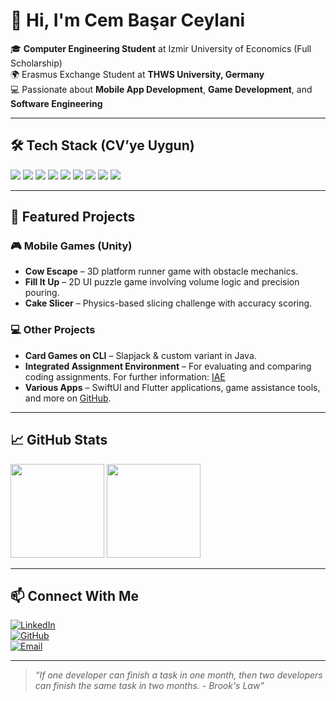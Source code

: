 # 👋 Hi, I'm Cem Başar Ceylani  

🎓 **Computer Engineering Student** at Izmir University of Economics (Full Scholarship)  
🌍 Erasmus Exchange Student at **THWS University, Germany**  
💻 Passionate about **Mobile App Development**, **Game Development**, and **Software Engineering**  

---

## 🛠 Tech Stack (CV’ye Uygun)

<p align="left">
  <!-- Languages -->
  <img src="https://img.shields.io/badge/C%23-239120?style=for-the-badge&logo=c-sharp&logoColor=white" />
  <img src="https://img.shields.io/badge/Java-007396?style=for-the-badge&logo=openjdk&logoColor=white" />
  <img src="https://img.shields.io/badge/Python-3776AB?style=for-the-badge&logo=python&logoColor=white" />
  <img src="https://img.shields.io/badge/C-00599C?style=for-the-badge&logo=c&logoColor=white" />
  
  <!-- Mobile & Frameworks -->
  <img src="https://img.shields.io/badge/Flutter-02569B?style=for-the-badge&logo=flutter&logoColor=white" />
  <img src="https://img.shields.io/badge/SwiftUI-000000?style=for-the-badge&logo=swift&logoColor=white" />
  <img src="https://img.shields.io/badge/Unity-100000?style=for-the-badge&logo=unity&logoColor=white" />
  
  <!-- Libraries & Domains -->
  <img src="https://img.shields.io/badge/OpenCV-5C3EE8?style=for-the-badge&logo=opencv&logoColor=white" />
  
  <!-- Databases -->
  <img src="https://img.shields.io/badge/SQL-336791?style=for-the-badge&logo=postgresql&logoColor=white" />
</p>


---

## 📂 Featured Projects

### 🎮 Mobile Games (Unity)
- **Cow Escape** – 3D platform runner game with obstacle mechanics.  
- **Fill It Up** – 2D UI puzzle game involving volume logic and precision pouring.  
- **Cake Slicer** – Physics-based slicing challenge with accuracy scoring.

### 💻 Other Projects
- **Card Games on CLI** – Slapjack & custom variant in Java.  
- **Integrated Assignment Environment** – For evaluating and comparing coding assignments. For further information: [IAE]("https://github.com/Serhatt2/Ce316_Project")
- **Various Apps** – SwiftUI and Flutter applications, game assistance tools, and more on [GitHub](https://github.com/CemBC).

---

## 📈 GitHub Stats

<p align="left">
  <img src="https://github-readme-stats.vercel.app/api?username=CemBC&show_icons=true&theme=radical" height="150"/>
  <img src="https://github-readme-stats.vercel.app/api/top-langs/?username=CemBC&layout=compact&theme=radical" height="150"/>
</p>

---

## 📫 Connect With Me

[![LinkedIn](https://img.shields.io/badge/LinkedIn-0077B5?style=for-the-badge&logo=linkedin&logoColor=white)](https://www.linkedin.com/in/cem-başar-ceylani/)  
[![GitHub](https://img.shields.io/badge/GitHub-181717?style=for-the-badge&logo=github&logoColor=white)](https://github.com/CemBC)  
[![Email](https://img.shields.io/badge/Email-D14836?style=for-the-badge&logo=gmail&logoColor=white)](mailto:cembasar07@gmail.com)

---

> _“If one developer can finish a task in one month, then two developers can finish the same task in two months. - Brook's Law”_
